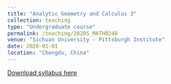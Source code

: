 ```yaml
---
title: "Analytic Geometry and Calculus 3"
collection: teaching
type: "Undergraduate course"
permalink: /teaching/2020S_MATH0240
venue: "Sichuan University - Pittsburgh Institute"
date: 2020-01-01
location: "Chengdu, China"
---
```

[Download syllabus here](http://Liuchao-JIN.github.io/files/teaching/2020S_MATH0240.pdf)
